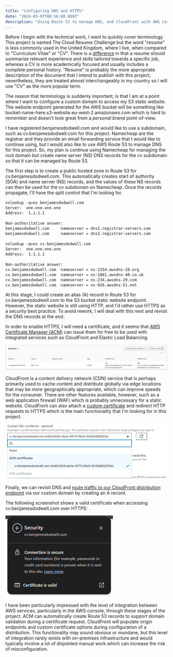 ```yaml
---
title: "Configuring DNS and HTTPS"
date: "2024-03-07T08:56:00.000Z" 
description: "Using Route 53 to manage DNS, and CloudFront with AWS Certificate Manager to serve a static website over HTTPS."
---
```


Before I begin with the technical work, I want to quickly cover terminology. This project is named The Cloud Resume Challenge but the word "resume" is less commonly used in the United Kingdom, where I live, when compared to "Curriculum Vitae" or "CV". There is a [difference](https://www.grammarly.com/blog/cv-resume/) in that a resume should summarise relevant experience and skills tailored towards a specific job, whereas a CV is more academically focused and usually includes a complete personal history. "Resume" is probably the more appropriate description of the document that I intend to publish with this project; nevertheless, they are treated almost interchangeably in my country so I will use "CV" as the more popular term.

The reason that terminology is suddenly important, is that I am at a point where I want to configure a custom domain to access my S3 static website. The website endpoint generated for the AWS bucket will be something like bucket-name-here.s3-website.eu-west-2.amazonaws.com which is hard to remember and doesn't look great from a _personal brand_ point-of-view.

I have registered benjamesdodwell.com and would like to use a subdomain, such as cv.benjamesdodwell.com for this project. Namecheap are the registrar and they provide an email forwarding service that I would like to continue using, but I would also like to use AWS Route 53 to manage DNS for this project. So, my plan is continue using Namecheap for managing the root domain but create name server (NS) DNS records for the cv subdomain so that it can be managed by Route 53.

The first step is to create a public hosted zone in Route 53 for cv.benjamesdodwell.com. This automatically creates start of authority (SOA) and name server (NS) records, and the values of these NS records can then be used for the cv subdomain on Namecheap. Once the records propagate, I'll have the split control that I'm looking for.
```
nslookup -q=ns benjamesdodwell.com
Server:  one.one.one.one
Address:  1.1.1.1

Non-authoritative answer:
benjamesdodwell.com     nameserver = dns1.registrar-servers.com
benjamesdodwell.com     nameserver = dns2.registrar-servers.com

nslookup -q=ns cv.benjamesdodwell.com
Server:  one.one.one.one
Address:  1.1.1.1

Non-authoritative answer:
cv.benjamesdodwell.com  nameserver = ns-1254.awsdns-28.org
cv.benjamesdodwell.com  nameserver = ns-1861.awsdns-40.co.uk
cv.benjamesdodwell.com  nameserver = ns-234.awsdns-29.com
cv.benjamesdodwell.com  nameserver = ns-926.awsdns-51.net
```

At this stage, I could create an alias (A) record in Route 53 for cv.benjamesdodwell.com to the S3 bucket static website endpoint. However, the static website is still using HTTP, and I'd rather use HTTPS as a security best practice. To avoid rework, I will deal with this next and revisit the DNS records at the end.

In order to enable HTTPS, I will need a certificate, and it seems that [AWS Certificate Manager (ACM)](https://docs.aws.amazon.com/Route53/latest/DeveloperGuide/getting-started-cloudfront-overview.html#getting-started-cloudfront-request-certificate) can issue them for free to be used with integrated services such as CloudFront and Elastic Load Balancing.

![AWS Certificate Manager with Route 53 integration](certificate-route53.png)

CloudFront is a content delivery network (CDN) service that is perhaps primarily used to cache content and distribute globally via edge locations that may be more geographically appropriate, which can improve speeds for the consumer. There are other features available, however, such as a web application firewall (WAF) which is probably unnecessary for a static website. CloudFront can also attach a [custom certificate](https://docs.aws.amazon.com/Route53/latest/DeveloperGuide/getting-started-cloudfront-overview.html#getting-started-cloudfront-distribution) and redirect HTTP requests to HTTPS which is the main functionality that I'm looking for in this project.

![CloudFront with AWS Certificate Manager integration](cloudfront-certificate.png)

Finally, we can revisit DNS and [route traffic to our CloudFront distribution endpoint](https://docs.aws.amazon.com/Route53/latest/DeveloperGuide/getting-started-cloudfront-overview.html#getting-started-cloudfront-create-alias) via our custom domain by creating an A record.

The following screenshot shows a valid certificate when accessing cv.benjamesdodwell.com over HTTPS:

![Browser showing valid certificate for custom domain](valid-certificate.png)

I have been particularly impressed with the level of integration between AWS services, particularly in the AWS console, through these stages of the project. ACM can automatically create Route 53 records to support domain validation during a certificate request. CloudFront will populate origin endpoints and custom certificate options during configuration of a distribution. This functionality may sound obvious or mundane, but this level of integration rarely exists with on-premises infrastructure and would typically involve a lot of disjointed manual work which can increase the risk of misconfiguration.

